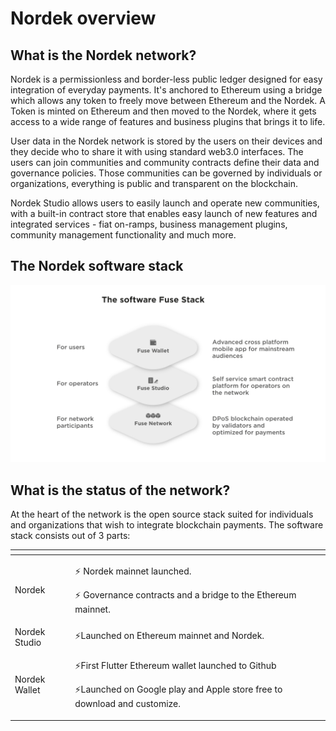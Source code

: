 # Nordek overview

## What is the Nordek network?

Nordek is a permissionless and border-less public ledger designed for easy integration of everyday payments. It's anchored to Ethereum using a bridge which allows any token to freely move between Ethereum and the Nordek. A Token is minted on Ethereum and then moved to the Nordek, where it gets access to a wide range of features and business plugins that brings it to life.

User data in the Nordek network is stored by the users on their devices and they decide who to share it with using standard web3.0 interfaces. The users can join communities and community contracts define their data and governance policies. Those communities can be governed by individuals or organizations, everything is public and transparent on the blockchain.

Nordek Studio allows users to easily launch and operate new communities, with a built-in contract store that enables easy launch of new features and integrated services - fiat on-ramps, business management plugins, community management functionality and much more.

## The Nordek software stack

![](.gitbook/assets/fuse-network-architecture2.jpg)

## What is the status of the network?

At the heart of the network is the open source stack suited for individuals and organizations that wish to integrate blockchain payments. The software stack consists out of 3 parts:

<table>
  <thead>
    <tr>
      <th style="text-align:left"></th>
      <th style="text-align:left"></th>
    </tr>
  </thead>
  <tbody>
    <tr>
      <td style="text-align:left">Nordek</td>
      <td style="text-align:left">
        <p>&#x26A1; Nordek mainnet launched.</p>
        <p>&#x26A1; Governance contracts and a bridge to the Ethereum mainnet.</p>
      </td>
    </tr>
    <tr>
      <td style="text-align:left">Nordek Studio</td>
      <td style="text-align:left">&#x26A1;Launched on Ethereum mainnet and Nordek.</td>
    </tr>
    <tr>
      <td style="text-align:left">Nordek Wallet</td>
      <td style="text-align:left">
        <p>&#x26A1;First Flutter Ethereum wallet launched to Github</p>
        <p>&#x26A1;Launched on Google play and Apple store free to download and customize.</p>
      </td>
    </tr>
  </tbody>
</table>

